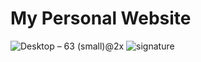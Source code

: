 # My Personal Website
![Desktop – 63 (small)@2x](https://user-images.githubusercontent.com/42007623/113729349-e79dc400-9731-11eb-9eb8-87599c961869.jpg)
![signature](https://user-images.githubusercontent.com/42007623/113729686-33506d80-9732-11eb-8e5d-a1991207ec9a.jpg)
